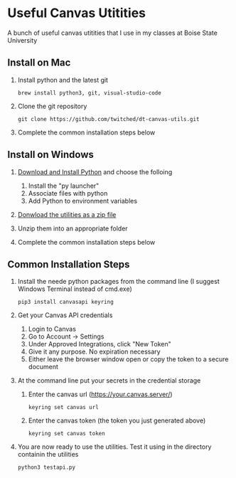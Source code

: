 # Useful Canvas Utitities

A bunch of useful canvas utitities that I use in my classes at Boise State University

## Install on Mac

1. Install python and the latest git

       brew install python3, git, visual-studio-code

2. Clone the git repository

       git clone https://github.com/twitched/dt-canvas-utils.git

3. Complete the common installation steps below

## Install on Windows

1.  [Download and Install Python](https://www.python.org/downloads/) and choose the folloing
    1.  Install the "py launcher" 
    2.  Associate files with python
    3.  Add Python to environment variables
   
3.  [Donwload the utilities as a zip file](https://github.com/twitched/dt-canvas-utils/archive/refs/heads/main.zip)
4.  Unzip them into an appropriate folder
5.  Complete the common installation steps below
   
## Common Installation Steps

1.  Install the neede python packages from the command line (I suggest Windows Terminal instead of cmd.exe)

        pip3 install canvasapi keyring

2.  Get your Canvas API credentials
    1.  Login to Canvas
    2.  Go to Account → Settings
    3.  Under Approved Integrations, click "New Token"
    4.  Give it any purpose.  No expiration necessary
    5.  Either leave the browser window open or copy the token to a secure document
3.  At the command line put your secrets in the credential storage

    1. Enter the canvas url (https://your.canvas.server/)

           keyring set canvas url

    2. Enter the canvas token (the token you just generated above)
   
           keyring set canvas token
    
4.  You are now ready to use the utilities.  Test it using in the directory containin the utilities

        python3 testapi.py